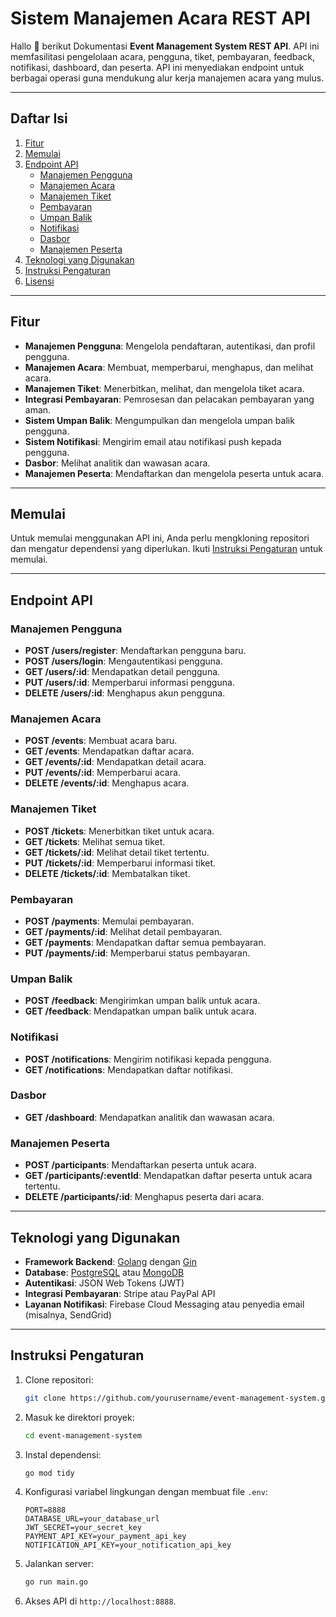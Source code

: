 # Sistem Manajemen Acara REST API

Hallo 👋 berikut Dokumentasi **Event Management System REST API**. API ini memfasilitasi pengelolaan acara, pengguna, tiket, pembayaran, feedback, notifikasi, dashboard, dan peserta. API ini menyediakan endpoint untuk berbagai operasi guna mendukung alur kerja manajemen acara yang mulus.

---

## Daftar Isi

1. [Fitur](#fitur)
2. [Memulai](#memulai)
3. [Endpoint API](#endpoint-api)
   - [Manajemen Pengguna](#manajemen-pengguna)
   - [Manajemen Acara](#manajemen-acara)
   - [Manajemen Tiket](#manajemen-tiket)
   - [Pembayaran](#pembayaran)
   - [Umpan Balik](#umpan-balik)
   - [Notifikasi](#notifikasi)
   - [Dasbor](#dasbor)
   - [Manajemen Peserta](#manajemen-peserta)
4. [Teknologi yang Digunakan](#teknologi-yang-digunakan)
5. [Instruksi Pengaturan](#instruksi-pengaturan)
6. [Lisensi](#lisensi)

---

## Fitur

- **Manajemen Pengguna**: Mengelola pendaftaran, autentikasi, dan profil pengguna.
- **Manajemen Acara**: Membuat, memperbarui, menghapus, dan melihat acara.
- **Manajemen Tiket**: Menerbitkan, melihat, dan mengelola tiket acara.
- **Integrasi Pembayaran**: Pemrosesan dan pelacakan pembayaran yang aman.
- **Sistem Umpan Balik**: Mengumpulkan dan mengelola umpan balik pengguna.
- **Sistem Notifikasi**: Mengirim email atau notifikasi push kepada pengguna.
- **Dasbor**: Melihat analitik dan wawasan acara.
- **Manajemen Peserta**: Mendaftarkan dan mengelola peserta untuk acara.

---

## Memulai

Untuk memulai menggunakan API ini, Anda perlu mengkloning repositori dan mengatur dependensi yang diperlukan. Ikuti [Instruksi Pengaturan](#instruksi-pengaturan) untuk memulai.

---

## Endpoint API

### Manajemen Pengguna

- **POST /users/register**: Mendaftarkan pengguna baru.
- **POST /users/login**: Mengautentikasi pengguna.
- **GET /users/:id**: Mendapatkan detail pengguna.
- **PUT /users/:id**: Memperbarui informasi pengguna.
- **DELETE /users/:id**: Menghapus akun pengguna.

### Manajemen Acara

- **POST /events**: Membuat acara baru.
- **GET /events**: Mendapatkan daftar acara.
- **GET /events/:id**: Mendapatkan detail acara.
- **PUT /events/:id**: Memperbarui acara.
- **DELETE /events/:id**: Menghapus acara.

### Manajemen Tiket

- **POST /tickets**: Menerbitkan tiket untuk acara.
- **GET /tickets**: Melihat semua tiket.
- **GET /tickets/:id**: Melihat detail tiket tertentu.
- **PUT /tickets/:id**: Memperbarui informasi tiket.
- **DELETE /tickets/:id**: Membatalkan tiket.

### Pembayaran

- **POST /payments**: Memulai pembayaran.
- **GET /payments/:id**: Melihat detail pembayaran.
- **GET /payments**: Mendapatkan daftar semua pembayaran.
- **PUT /payments/:id**: Memperbarui status pembayaran.

### Umpan Balik

- **POST /feedback**: Mengirimkan umpan balik untuk acara.
- **GET /feedback**: Mendapatkan umpan balik untuk acara.

### Notifikasi

- **POST /notifications**: Mengirim notifikasi kepada pengguna.
- **GET /notifications**: Mendapatkan daftar notifikasi.

### Dasbor

- **GET /dashboard**: Mendapatkan analitik dan wawasan acara.

### Manajemen Peserta

- **POST /participants**: Mendaftarkan peserta untuk acara.
- **GET /participants/:eventId**: Mendapatkan daftar peserta untuk acara tertentu.
- **DELETE /participants/:id**: Menghapus peserta dari acara.

---

## Teknologi yang Digunakan

- **Framework Backend**: [Golang](https://golang.org/) dengan [Gin](https://gin-gonic.com/)
- **Database**: [PostgreSQL](https://www.postgresql.org/) atau [MongoDB](https://www.mongodb.com/)
- **Autentikasi**: JSON Web Tokens (JWT)
- **Integrasi Pembayaran**: Stripe atau PayPal API
- **Layanan Notifikasi**: Firebase Cloud Messaging atau penyedia email (misalnya, SendGrid)

---

## Instruksi Pengaturan

1. Clone repositori:

   ```bash
   git clone https://github.com/yourusername/event-management-system.git
   ```

2. Masuk ke direktori proyek:

   ```bash
   cd event-management-system
   ```

3. Instal dependensi:

   ```bash
   go mod tidy
   ```

4. Konfigurasi variabel lingkungan dengan membuat file `.env`:

   ```
   PORT=8888
   DATABASE_URL=your_database_url
   JWT_SECRET=your_secret_key
   PAYMENT_API_KEY=your_payment_api_key
   NOTIFICATION_API_KEY=your_notification_api_key
   ```

5. Jalankan server:

   ```bash
   go run main.go
   ```

6. Akses API di `http://localhost:8888`.
